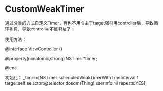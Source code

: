 # CustomWeakTimer
通过分类的方式自定义Timer，再也不用怕由于target强引用controller后，导致循环引用，导致controller不能释放了！

使用方法：

@interface ViewController ()

@property(nonatomic,strong) NSTimer*timer;

@end

初始化：
_timer=[NSTimer scheduledWeakTimerWithTimeInterval:1 target:self selector:@selector(dosomeThing) userInfo:nil repeats:YES];



